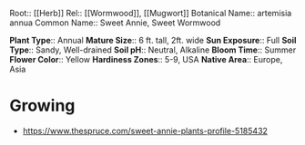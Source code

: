 Root:: [[Herb]]
Rel:: [[Wormwood]], [[Mugwort]]
Botanical Name:: artemisia annua
Common Name:: Sweet Annie, Sweet Wormwood


**Plant Type**:: Annual
**Mature Size**:: 6 ft. tall, 2ft. wide
**Sun Exposure**:: Full
**Soil Type**:: Sandy, Well-drained
**Soil pH**:: Neutral, Alkaline
**Bloom Time**:: Summer
**Flower Color**:: Yellow
**Hardiness Zones**:: 5-9, USA
**Native Area**:: Europe, Asia



# Growing
- https://www.thespruce.com/sweet-annie-plants-profile-5185432